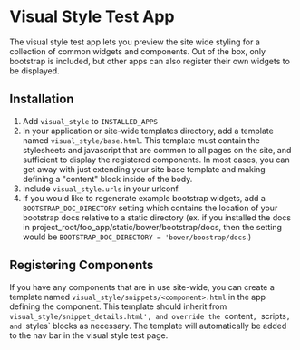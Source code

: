 Visual Style Test App
=====================

The visual style test app lets you preview the site wide styling
for a collection of common widgets and components. Out of the box,
only bootstrap is included, but other apps can also register their
own widgets to be displayed.


Installation
------------

1. Add `visual_style` to `INSTALLED_APPS`
2. In your application or site-wide templates directory, add a template
   named `visual_style/base.html`. This template must contain the stylesheets
   and javascript that are common to all pages on the site, and sufficient to
   display the registered components. In most cases, you can get away with just
   extending your site base template and making defining a "content" block
   inside of the body.
3. Include `visual_style.urls` in your urlconf.
4. If you would like to regenerate example bootstrap widgets, add a
   `BOOTSTRAP_DOC_DIRECTORY` setting which contains the location of your
   bootstrap docs relative to a static directory (ex. if you installed the docs
   in project_root/foo_app/static/bower/bootstrap/docs, then the setting would
   be `BOOTSTRAP_DOC_DIRECTORY = 'bower/boostrap/docs`.)


Registering Components
----------------------

If you have any components that are in use site-wide, you can create a template
named `visual_style/snippets/<component>.html` in the app defining
the component. This template should inherit from
`visual_style/snippet_details.html', and override the `content`, `scripts`, and
`styles` blocks as necessary. The template will automatically be added to the
nav bar in the visual style test page.
